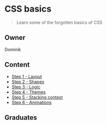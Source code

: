 # CSS basics

> Learn some of the forgotten basics of CSS

## Owner

Dominik

## Content

- [Step 1 - Layout](step1/)
- [Step 2 - Shapes](step2/)
- [Step 3 - Logic](step3/)
- [Step 4 - Themes](step4/)
- [Step 5 - Stacking context](step5/)
- [Step 6 - Animations](step6/)

## Graduates
